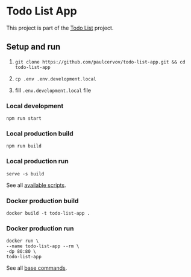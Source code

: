 # Todo List App

This project is part of the [Todo List](https://github.com/paulcervov/todo-list) project.

## Setup and run 

1. `git clone https://github.com/paulcervov/todo-list-app.git && cd todo-list-app`

2. `cp .env .env.development.local`

3. fill `.env.development.local` file

### Local development

`npm run start`

### Local production build

`npm run build`

### Local production run

`serve -s build`

See all [available scripts](https://create-react-app.dev/docs/available-scripts).

### Docker production build

`docker build -t todo-list-app .`

### Docker production run

```
docker run \
--name todo-list-app --rm \
-dp 80:80 \
todo-list-app 
```

See all [base commands](https://docs.docker.com/engine/reference/commandline/docker/).
